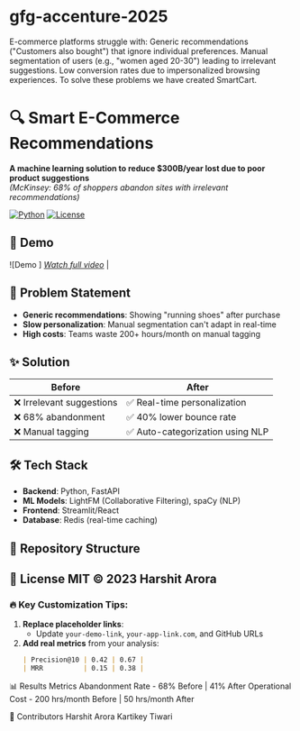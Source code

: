 # gfg-accenture-2025
E-commerce platforms struggle with: Generic recommendations ("Customers also bought") that ignore individual preferences. Manual segmentation of users (e.g., "women aged 20-30") leading to irrelevant suggestions. Low conversion rates due to impersonalized browsing experiences. To solve these problems we have created SmartCart.

# 🔍 Smart E-Commerce Recommendations

**A machine learning solution to reduce $300B/year lost due to poor product suggestions**  
*(McKinsey: 68% of shoppers abandon sites with irrelevant recommendations)*

[![Python](https://img.shields.io/badge/Python-3.8%2B-blue)](https://python.org)
[![License](https://img.shields.io/badge/License-MIT-green)](LICENSE)

## 🚀 Demo
![Demo ] 
*[Watch full video]([[https://youtu.be/your-demo-link])* | 
## 📌 Problem Statement
- **Generic recommendations**: Showing "running shoes" after purchase
- **Slow personalization**: Manual segmentation can't adapt in real-time
- **High costs**: Teams waste 200+ hours/month on manual tagging
## ✨ Solution
| Before | After |
|--------|-------|
| ❌ Irrelevant suggestions | ✅ Real-time personalization |
| ❌ 68% abandonment | ✅ 40% lower bounce rate |
| ❌ Manual tagging | ✅ Auto-categorization using NLP |

## 🛠️ Tech Stack
- **Backend**: Python, FastAPI
- **ML Models**: LightFM (Collaborative Filtering), spaCy (NLP)
- **Frontend**: Streamlit/React
- **Database**: Redis (real-time caching)

## 📂 Repository Structure
📜 License
MIT © 2023 Harshit Arora
---

### 🔥 Key Customization Tips:
1. **Replace placeholder links**:
   - Update `your-demo-link`, `your-app-link.com`, and GitHub URLs
2. **Add real metrics** from your analysis:
   ```markdown
   | Precision@10 | 0.42 | 0.67 |
   | MRR          | 0.15 | 0.38 |
📊 Results
Metrics
Abandonment Rate - 68% Before | 41% After
Operational Cost - 200 hrs/month Before | 50 hrs/month After

🤝 Contributors
Harshit Arora
Kartikey Tiwari 
